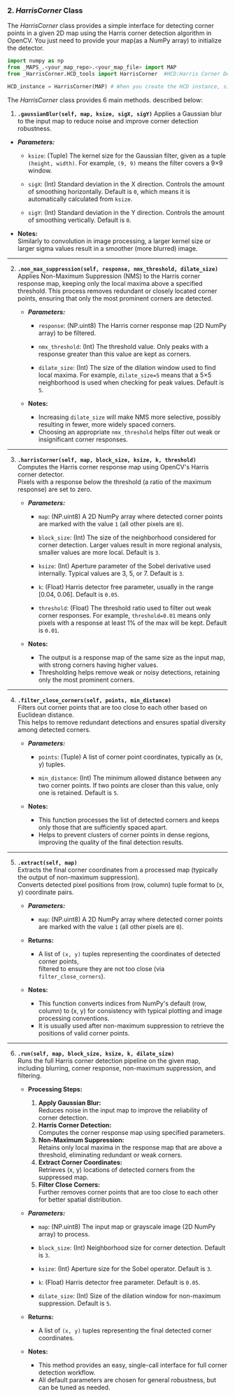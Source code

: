 ### 2. _HarrisCorner_ Class
The _HarrisCorner_ class provides a simple interface for detecting corner points in a given 2D map using the Harris corner detection algorithm in OpenCV.
You just need to provide your map(as a NumPy array) to initialize the detector.

```python
import numpy as np
from _MAPS_.<your_map_repo>.<your_map_file> import MAP
from _HarrisCorner.HCD_tools import HarrisCorner  #HCD:Harris Corner Detector

HCD_instance = HarrisCorner(MAP) # When you create the HCD instance, simply pass your MAP as the argument:
```

The _HarrisCorner_ class provides 6 main methods. described below:

1. **`.gaussianBlur(self, map, ksize, sigX, sigY)`**
  Applies a Gaussian blur to the input map to reduce noise and improve corner detection robustness.

  - ***Parameters:***
    - `ksize`: (Tuple) The kernel size for the Gaussian filter, given as a tuple `(height, width)`. For example, `(9, 9)` means the filter covers a 9×9 window.

    - `sigX`: (Int) Standard deviation in the X direction. Controls the amount of smoothing horizontally. Default is `0`, which means it is automatically calculated from `ksize`.

    - `sigY`: (Int) Standard deviation in the Y direction. Controls the amount of smoothing vertically. Default is `0`.

  - **Notes:**  
    Similarly to convolution in image processing, a larger kernel size or larger sigma values result in a smoother (more blurred) image.

---

2. **`.non_max_suppression(self, response, nmx_threshold, dilate_size)`**  
   Applies Non-Maximum Suppression (NMS) to the Harris corner response map, keeping only the local maxima above a specified threshold. This process removes redundant or closely located corner points, ensuring that only the most prominent corners are detected.

   - ***Parameters:***
     - `response`: (NP.uint8) The Harris corner response map (2D NumPy array) to be filtered.

     - `nmx_threshold`: (Int) The threshold value. Only peaks with a response greater than this value are kept as corners.

     - `dilate_size`: (Int) The size of the dilation window used to find local maxima. For example, `dilate_size=5` means that a 5×5 neighborhood is used when checking for peak values. Default is `5`.

   - **Notes:**  
     - Increasing `dilate_size` will make NMS more selective, possibly resulting in fewer, more widely spaced corners.
     - Choosing an appropriate `nmx_threshold` helps filter out weak or insignificant corner responses.

---

3. **`.harrisCorner(self, map, block_size, ksize, k, threshold)`**  
   Computes the Harris corner response map using OpenCV's Harris corner detector.  
   Pixels with a response below the threshold (a ratio of the maximum response) are set to zero.

   - ***Parameters:***
     - `map`: (NP.uint8) A 2D NumPy array where detected corner points are marked with the value `1` (all other pixels are `0`).

     - `block_size`: (Int) The size of the neighborhood considered for corner detection. Larger values result in more regional analysis, smaller values are more local. Default is `3`.

     - `ksize`: (Int) Aperture parameter of the Sobel derivative used internally. Typical values are 3, 5, or 7. Default is `3`.

     - `k`: (Float) Harris detector free parameter, usually in the range [0.04, 0.06]. Default is `0.05`.

     - `threshold`: (Float) The threshold ratio used to filter out weak corner responses. For example, `threshold=0.01` means only pixels with a response at least 1% of the max will be kept. Default is `0.01`.

   - **Notes:**  
     - The output is a response map of the same size as the input map, with strong corners having higher values.
     - Thresholding helps remove weak or noisy detections, retaining only the most prominent corners.

---

4. **`.filter_close_corners(self, points, min_distance)`**  
   Filters out corner points that are too close to each other based on Euclidean distance.  
   This helps to remove redundant detections and ensures spatial diversity among detected corners.

   - ***Parameters:***
     - `points`: (Tuple) A list of corner point coordinates, typically as (x, y) tuples.

     - `min_distance`: (Int) The minimum allowed distance between any two corner points. If two points are closer than this value, only one is retained. Default is `5`.

   - **Notes:**  
     - This function processes the list of detected corners and keeps only those that are sufficiently spaced apart.
     - Helps to prevent clusters of corner points in dense regions, improving the quality of the final detection results.

---

5. **`.extract(self, map)`**  
   Extracts the final corner coordinates from a processed map (typically the output of non-maximum suppression).  
   Converts detected pixel positions from (row, column) tuple format to (x, y) coordinate pairs.

   - ***Parameters:***
     - `map`: (NP.uint8) A 2D NumPy array where detected corner points are marked with the value `1` (all other pixels are `0`).

   - **Returns:**  
     - A list of `(x, y)` tuples representing the coordinates of detected corner points,  
       filtered to ensure they are not too close (via `filter_close_corners`).

   - **Notes:**  
     - This function converts indices from NumPy's default (row, column) to (x, y) for consistency with typical plotting and image processing conventions.
     - It is usually used after non-maximum suppression to retrieve the positions of valid corner points.

---

6. **`.run(self, map, block_size, ksize, k, dilate_size)`**  
   Runs the full Harris corner detection pipeline on the given map, including blurring, corner response, non-maximum suppression, and filtering.

   - **Processing Steps:**
     1. **Apply Gaussian Blur:**  
        Reduces noise in the input map to improve the reliability of corner detection.
     2. **Harris Corner Detection:**  
        Computes the corner response map using specified parameters.
     3. **Non-Maximum Suppression:**  
        Retains only local maxima in the response map that are above a threshold, eliminating redundant or weak corners.
     4. **Extract Corner Coordinates:**  
        Retrieves (x, y) locations of detected corners from the suppressed map.
     5. **Filter Close Corners:**  
        Further removes corner points that are too close to each other for better spatial distribution.

   - ***Parameters:***
     - `map`: (NP.uint8) The input map or grayscale image (2D NumPy array) to process. 

     - `block_size`: (Int) Neighborhood size for corner detection. Default is `3`.

     - `ksize`: (Int) Aperture size for the Sobel operator. Default is `3`.

     - `k`: (Float) Harris detector free parameter. Default is `0.05`.

     - `dilate_size`: (Int) Size of the dilation window for non-maximum suppression. Default is `5`.

   - **Returns:**  
     - A list of `(x, y)` tuples representing the final detected corner coordinates.

   - **Notes:**  
     - This method provides an easy, single-call interface for full corner detection workflow.
     - All default parameters are chosen for general robustness, but can be tuned as needed.

